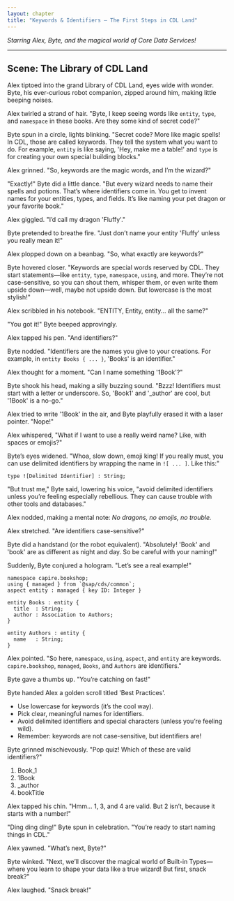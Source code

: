 ```yaml
---
layout: chapter
title: "Keywords & Identifiers — The First Steps in CDL Land"
---
```


*Starring Alex, Byte, and the magical world of Core Data Services!*

---

## Scene: The Library of CDL Land

Alex tiptoed into the grand Library of CDL Land, eyes wide with wonder. Byte, his ever-curious robot companion, zipped around him, making little beeping noises.

Alex twirled a strand of hair. "Byte, I keep seeing words like `entity`, `type`, and `namespace` in these books. Are they some kind of secret code?"

Byte spun in a circle, lights blinking. "Secret code? More like magic spells! In CDL, those are called keywords. They tell the system what you want to do. For example, `entity` is like saying, 'Hey, make me a table!' and `type` is for creating your own special building blocks."

Alex grinned. "So, keywords are the magic words, and I’m the wizard?"

"Exactly!" Byte did a little dance. "But every wizard needs to name their spells and potions. That’s where identifiers come in. You get to invent names for your entities, types, and fields. It’s like naming your pet dragon or your favorite book."

Alex giggled. "I’d call my dragon 'Fluffy'."

Byte pretended to breathe fire. "Just don’t name your entity 'Fluffy' unless you really mean it!"

Alex plopped down on a beanbag. "So, what exactly are keywords?"

Byte hovered closer. "Keywords are special words reserved by CDL. They start statements—like `entity`, `type`, `namespace`, `using`, and more. They’re not case-sensitive, so you can shout them, whisper them, or even write them upside down—well, maybe not upside down. But lowercase is the most stylish!"

Alex scribbled in his notebook. "ENTITY, Entity, entity... all the same?"

"You got it!" Byte beeped approvingly.

Alex tapped his pen. "And identifiers?"

Byte nodded. "Identifiers are the names you give to your creations. For example, in `entity Books { ... }`, 'Books' is an identifier."

Alex thought for a moment. "Can I name something '1Book'?"

Byte shook his head, making a silly buzzing sound. "Bzzz! Identifiers must start with a letter or underscore. So, 'Book1' and '_author' are cool, but '1Book' is a no-go."

Alex tried to write '1Book' in the air, and Byte playfully erased it with a laser pointer. "Nope!"

Alex whispered, "What if I want to use a really weird name? Like, with spaces or emojis?"

Byte’s eyes widened. "Whoa, slow down, emoji king! If you really must, you can use delimited identifiers by wrapping the name in `![ ... ]`. Like this:"

```cds
type ![Delimited Identifier] : String;
```

"But trust me," Byte said, lowering his voice, "avoid delimited identifiers unless you’re feeling especially rebellious. They can cause trouble with other tools and databases."

Alex nodded, making a mental note: *No dragons, no emojis, no trouble.*

Alex stretched. "Are identifiers case-sensitive?"

Byte did a handstand (or the robot equivalent). "Absolutely! 'Book' and 'book' are as different as night and day. So be careful with your naming!"

Suddenly, Byte conjured a hologram. "Let’s see a real example!"

```cds
namespace capire.bookshop;
using { managed } from `@sap/cds/common`;
aspect entity : managed { key ID: Integer }

entity Books : entity {
  title  : String;
  author : Association to Authors;
}

entity Authors : entity {
  name   : String;
}
```

Alex pointed. "So here, `namespace`, `using`, `aspect`, and `entity` are keywords. `capire.bookshop`, `managed`, `Books`, and `Authors` are identifiers."

Byte gave a thumbs up. "You’re catching on fast!"

Byte handed Alex a golden scroll titled 'Best Practices'.

- Use lowercase for keywords (it’s the cool way).
- Pick clear, meaningful names for identifiers.
- Avoid delimited identifiers and special characters (unless you’re feeling wild).
- Remember: keywords are not case-sensitive, but identifiers are!

Byte grinned mischievously. "Pop quiz! Which of these are valid identifiers?"

1. Book_1
2. 1Book
3. _author
4. bookTitle

Alex tapped his chin. "Hmm... 1, 3, and 4 are valid. But 2 isn’t, because it starts with a number!"

"Ding ding ding!" Byte spun in celebration. "You’re ready to start naming things in CDL."

Alex yawned. "What’s next, Byte?"

Byte winked. "Next, we’ll discover the magical world of Built-in Types—where you learn to shape your data like a true wizard! But first, snack break?"

Alex laughed. "Snack break!"
